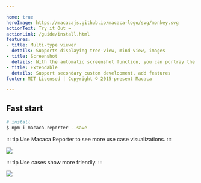 ```yaml
---

home: true
heroImage: https://macacajs.github.io/macaca-logo/svg/monkey.svg
actionText: Try it Out →
actionLink: /guide/install.html
features:
- title: Multi-type viewer
  details: Supports displaying tree-view, mind-view, images
- title: Screenshot
  details: With the automatic screenshot function, you can portray the complete link
- title: Extendable
  details: Support secondary custom development, add features
footer: MIT Licensed | Copyright © 2015-present Macaca

---
```


## Fast start

```bash
# install
$ npm i macaca-reporter --save
```

::: tip
Use Macaca Reporter to see more use case visualizations.
:::

![](http://wx4.sinaimg.cn/large/6d308bd9gy1fivuatxep5j21kw13dgs6.jpg)

::: tip
Use cases show more friendly.
:::

![](http://wx3.sinaimg.cn/large/6d308bd9gy1fivtfos9r5j21kw130af7.jpg)
